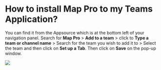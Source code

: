 # How to install Map Pro to my Teams Application?

<p class="no-margin">You can find it from the Appsource which is at the bottom left of your navigation panel. Search for <b>Map Pro</b> &gt; <b>Add to a team</b> &gt; click to <b>Type a team or channel name</b> &gt; Search for the team you wish to add it to &gt; Select the team and then click on <b>Set up a Tab</b>. Then click on <b>Save</b> on the pop-up window.</p>
<p class="no-margin"></p>
<div class="intercom-container"><img src="/assets/img/teams-pro/image_115.png"></div>

<Hubspot />
<Clarity />
<GoogleAnalytics />

